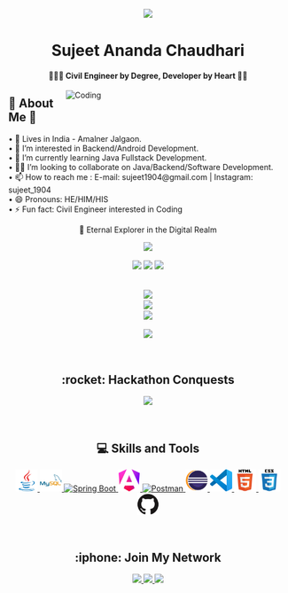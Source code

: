 <!-- Header -->
<p align="center">
  <img src="https://1.bp.blogspot.com/-7A4WynwLsMw/XbBpCXG8fHI/AAAAAAAAMt4/uOa1bpLskYgrwGbllhSu2SDj_Mig8SXJQCLcBGAsYHQ/s1600/2000_600px.gif"
</p>

<h1 align="center"> Sujeet Ananda Chaudhari </h1>
<h4 align="center">👷🏻‍♂️ Civil Engineer by Degree, Developer by Heart 👨‍💻</h4>

<img align="right" alt="Coding" width="400" src="https://cdn.dribbble.com/users/1162077/screenshots/3848914/programmer.gif">

<!-- About Me -->
<h2 align="left">💫 About Me 💫 </h2>

<p align="left"> 
  •  📍 Lives in India - Amalner Jalgaon. <br>
  • 👀 I’m interested in Backend/Android Development. <br>
  • 🌱 I’m currently learning Java Fullstack Development. <br>
  • 🤝🏻 I’m looking to collaborate on Java/Backend/Software Development. <br>
  • 📫 How to reach me : E-mail: sujeet1904@gmail.com | Instagram: sujeet_1904 <br>
  • 😄 Pronouns: HE/HIM/HIS <br>
  • ⚡ Fun fact: Civil Engineer interested in Coding <br>
</p>

<p align="center"> 🚀 Eternal Explorer in the Digital Realm </p>

<!-- Typing Animation -->
<p align="center">
  <a href="https://github.com/sujeet1904/">
    <img src="https://readme-typing-svg.herokuapp.com?lines=Java%20|%20SQL%20|%20Springboot%20|%20Angular&center=true&width=550&height=40">
  </a>
</p>

<!-- Badges Section -->
<div align="center">
  <img src="https://img.shields.io/github/followers/sujeet1904?logo=Github&style=for-the-badge">
  <img src="https://img.shields.io/github/stars/sujeet1904?style=for-the-badge">
  <a href="https://github.com/sujeet1904/"><img src="https://komarev.com/ghpvc/?username=sujeet1904&style=for-the-badge"></a>
</div>

<!-- GitHub Stats -->
<br>
<div align="center">
  <br>
<img src="https://github-readme-stats.vercel.app/api?username=sujeet1904&theme=default_repocard&hide_border=false&include_all_commits=false&count_private=false"<br/>
  <br>
<img src="https://github-readme-streak-stats.herokuapp.com/?user=sujeet1904&theme=default_repocard&hide_border=false"<br/>
  <br>
<img src="https://github-readme-stats.vercel.app/api/top-langs/?username=sujeet1904&theme=default_repocard&hide_border=false&include_all_commits=false&count_private=false&layout=compact"<br/>

</div>

<!-- Typing Animation -->
<p align="center">
  <a href="https://github.com/sujeet1904/">
    <img src="https://readme-typing-svg.herokuapp.com?lines=Java%20|%20SQL%20|%20Springboot%20|%20Angular&center=true&width=550&height=40">
  </a>
</p>

<!-- Hackathon Conquests -->
<br>
<h2 align="center">:rocket: Hackathon Conquests</h2>
<p align="center">
  <a href="https://github.com/sujeet1904/">
    <img src="https://readme-typing-svg.herokuapp.com?lines=TCS+CodeVita+Season+XI+3378+Global+Ranker;&center=true&width=550&height=40">
  </a>
</p>

<!-- Skills -->
<br>
<h2 align="center">💻 Skills and Tools</h2>
<p align="center">
  <a href="https://www.java.com" target="_blank" rel="noreferrer"> 
    <img src="https://raw.githubusercontent.com/devicons/devicon/master/icons/java/java-original.svg" alt="Java" width="40" height="40"/> 
  </a> 
  <a href="https://www.mysql.com/" target="_blank" rel="noreferrer"> 
    <img src="https://raw.githubusercontent.com/devicons/devicon/master/icons/mysql/mysql-original-wordmark.svg" alt="MySQL" width="40" height="40"/> 
  </a>
  <a href="https://spring.io/projects/spring-boot" target="_blank" rel="noreferrer"> 
    <img src="https://www.vectorlogo.zone/logos/springio/springio-icon.svg" alt="Spring Boot" width="40" height="40"/> 
  </a>
  <a href="https://www.angular.com/" target="_blank" rel="noreferrer"> 
    <img src="https://raw.githubusercontent.com/devicons/devicon/master/icons/angular/angular-original.svg" alt="Angular" width="40" height="40"/> 
  </a>
  <a href="https://www.postman.com/" target="_blank" rel="noreferrer"> 
    <img src="https://www.vectorlogo.zone/logos/getpostman/getpostman-icon.svg" alt="Postman" width="40" height="40"/> 
  </a> 
  <a href="https://www.eclipse.org/" target="_blank" rel="noreferrer"> 
    <img src="https://raw.githubusercontent.com/devicons/devicon/master/icons/eclipse/eclipse-original.svg" alt="Eclipse" width="40" height="40"/> 
  </a> 
  <a href="https://code.visualstudio.com/" target="_blank" rel="noreferrer"> 
    <img src="https://raw.githubusercontent.com/devicons/devicon/master/icons/vscode/vscode-original.svg" alt="Visual Studio Code" width="40" height="40"/> 
  </a>
  <a href="https://www.w3.org/html/" target="_blank" rel="noreferrer"> 
    <img src="https://raw.githubusercontent.com/devicons/devicon/master/icons/html5/html5-original-wordmark.svg" alt="HTML" width="40" height="40"/> 
  </a> 
  <a href="https://www.w3schools.com/css/" target="_blank" rel="noreferrer"> 
    <img src="https://raw.githubusercontent.com/devicons/devicon/master/icons/css3/css3-original-wordmark.svg" alt="CSS" width="40" height="40"/> 
  </a> 
  <a href="https://github.com/" target="_blank" rel="noreferrer"> 
    <img src="https://raw.githubusercontent.com/devicons/devicon/master/icons/github/github-original.svg" alt="GitHub" width="40" height="40"/> 
  </a>
</p>


<!-- Join My Network -->
<br>
<h2 align="center">:iphone: Join My Network</h2>
<div align="center">
  <!-- Animated LinkedIn Icon -->
  <a href="https://www.linkedin.com/in/sujeet-chaudhari/">
    <img src="https://img.shields.io/badge/LinkedIn-0077B5?style=for-the-badge&logo=linkedin&logoColor=white&logoWidth=30&logoHeight=30">
  </a>
  <!-- Animated Gmail Icon -->
  <a href="mailto:sujeet1904@gmail.com">
    <img src="https://img.shields.io/badge/Gmail-D14836?style=for-the-badge&logo=gmail&logoColor=white&logoWidth=30&logoHeight=30">
  </a>
  <a href="https://www.instagram.com/sujeet_1904">
    <img src="https://img.shields.io/badge/Instagram-%23E4405F.svg?style=for-the-badge&logo=Instagram&logoColor=white&logoWidth=30&logoHeight=30">
  </a>
</div>

<!---
Sujeet1904/Sujeet1904 is a ✨ special ✨ repository because its `README.md` (this file) appears on your GitHub profile.
You can click the Preview link to take a look at your changes.
--->
